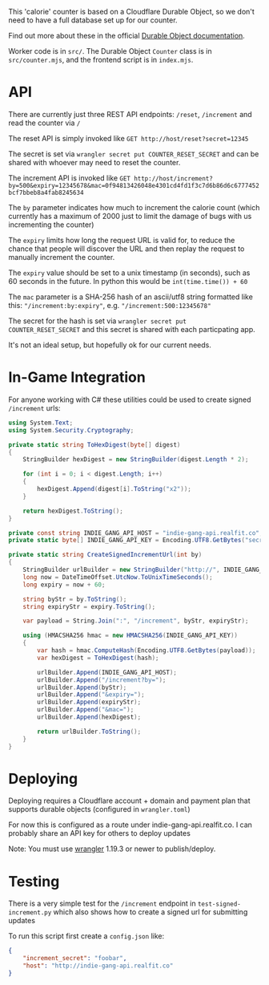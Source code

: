 
This 'calorie' counter is based on a Cloudflare Durable Object, so we don't need to have a full database set up for our counter.

Find out more about these in the official [Durable Object documentation](https://developers.cloudflare.com/workers/learning/using-durable-objects).

Worker code is in `src/`. The Durable Object `Counter` class is in `src/counter.mjs`, and the frontend script is in `index.mjs`.


# API

There are currently just three REST API endpoints: `/reset`, `/increment` and read the counter via `/`

The reset API is simply invoked like `GET http://host/reset?secret=12345`

The secret is set via `wrangler secret put COUNTER_RESET_SECRET` and can be shared with whoever may need to reset the counter.


The increment API is invoked like `GET http://host/increment?by=500&expiry=12345678&mac=0f94813426048e4301cd4fd1f3c7d6b86d6c6777452bcf7bbeb8a4fab8245634`

The `by` parameter indicates how much to increment the calorie count (which currently has a maximum of 2000 just to limit the damage of bugs with us incrementing the counter)

The `expiry` limits how long the request URL is valid for, to reduce the chance that people will discover the URL and then replay the request to manually increment the counter.

The `expiry` value should be set to a unix timestamp (in seconds), such as 60 seconds in the future. In python this would be `int(time.time()) + 60`

The `mac` parameter is a SHA-256 hash of an ascii/utf8 string formatted like this: `"/increment:by:expiry"`, e.g. `"/increment:500:12345678"`

The secret for the hash is set via `wrangler secret put COUNTER_RESET_SECRET` and this secret is shared with each particpating app.

It's not an ideal setup, but hopefully ok for our current needs.


# In-Game Integration

For anyone working with C# these utilities could be used to create signed `/increment` urls:

```csharp
using System.Text;
using System.Security.Cryptography;

private static string ToHexDigest(byte[] digest)
{
    StringBuilder hexDigest = new StringBuilder(digest.Length * 2);

    for (int i = 0; i < digest.Length; i++)
    {
        hexDigest.Append(digest[i].ToString("x2"));
    }

    return hexDigest.ToString();
}

private const string INDIE_GANG_API_HOST = "indie-gang-api.realfit.co";
private static byte[] INDIE_GANG_API_KEY = Encoding.UTF8.GetBytes("secret");

private static string CreateSignedIncrementUrl(int by)
{
    StringBuilder urlBuilder = new StringBuilder("http://", INDIE_GANG_API_HOST.Length + 128);
    long now = DateTimeOffset.UtcNow.ToUnixTimeSeconds();
    long expiry = now + 60;

    string byStr = by.ToString();
    string expiryStr = expiry.ToString();

    var payload = String.Join(":", "/increment", byStr, expiryStr);

    using (HMACSHA256 hmac = new HMACSHA256(INDIE_GANG_API_KEY))
    {
        var hash = hmac.ComputeHash(Encoding.UTF8.GetBytes(payload));
        var hexDigest = ToHexDigest(hash);

        urlBuilder.Append(INDIE_GANG_API_HOST);
        urlBuilder.Append("/increment?by=");
        urlBuilder.Append(byStr);
        urlBuilder.Append("&expiry=");
        urlBuilder.Append(expiryStr);
        urlBuilder.Append("&mac=");
        urlBuilder.Append(hexDigest);

        return urlBuilder.ToString();
    }
}
```

# Deploying

Deploying requires a Cloudflare account + domain and payment plan that supports durable objects (configured in `wrangler.toml`)

For now this is configured as a route under indie-gang-api.realfit.co. I can probably share an API key for others to deploy updates

Note: You must use [wrangler](https://developers.cloudflare.com/workers/cli-wrangler/install-update) 1.19.3 or newer to publish/deploy.


# Testing

There is a very simple test for the `/increment` endpoint in `test-signed-increment.py` which also shows how to create a signed url for submitting updates

To run this script first create a `config.json` like:

```json
{
    "increment_secret": "foobar",
    "host": "http://indie-gang-api.realfit.co"
}
```